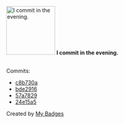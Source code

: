 <img src="https://my-badges.github.io/my-badges/evening-commits.png" alt="I commit in the evening." title="I commit in the evening." width="128">
<strong>I commit in the evening.</strong>
<br><br>

Commits:

- <a href="https://github.com/tmorgan497/nuxtui-playground/commit/c8b730a8429713f2c6a89a2a40ee907073a6c68e">c8b730a</a>
- <a href="https://github.com/tmorgan497/artt/commit/bde29166628887c53ee1e536bf472c55390bbc2e">bde2916</a>
- <a href="https://github.com/tmorgan497/artt/commit/57a7829fe44294f9e0aa62642d5daf92a84b8555">57a7829</a>
- <a href="https://github.com/tmorgan497/django-nuxt-primevue-boilerplate/commit/24e15a5e38cf88b665237d4aa84662e50ed2f4b2">24e15a5</a>


Created by <a href="https://github.com/my-badges/my-badges">My Badges</a>